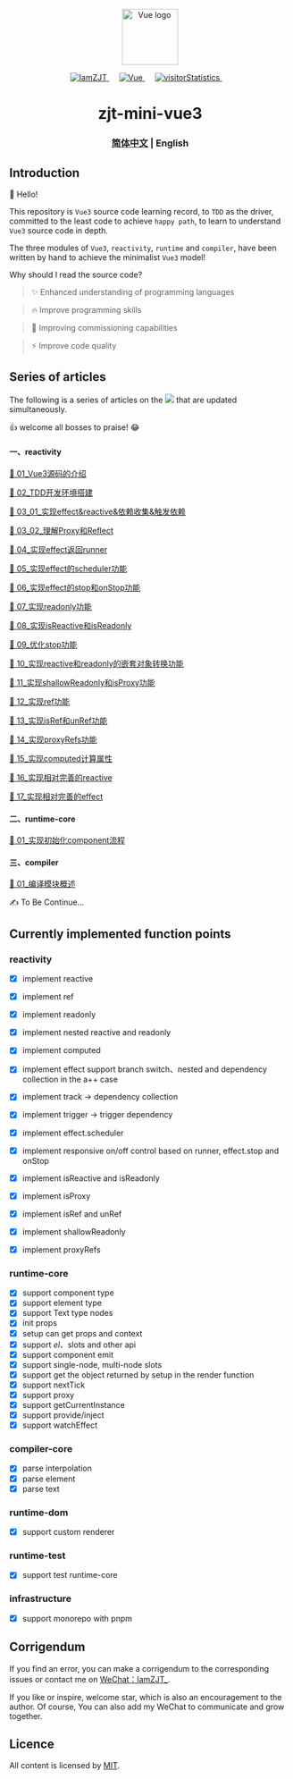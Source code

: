 <p align="center">
  <a href="https://github.com/vuejs/core">
    <img width="100" src="https://vuejs.org/images/logo.png" alt="Vue logo" />
  </a>
</p>

<p align="center">
  <a href="https://github.com/iamzjt-front-end">
    <img src="https://img.shields.io/badge/Github-iamzjt--front--end-blue" alt="IamZJT" />
  </a>&emsp;
  <a href="https://github.com/vuejs/core">
    <img src="https://img.shields.io/badge/-Vue.js-%232c3e50?style=flat-square&logo=vuedotjs" alt="Vue">
  </a>&emsp;
  <a href="https://github.com/iamzjt-front-end">
    <img src="https://komarev.com/ghpvc/?username=iamzjt-front-end&label=++visitorStatistics++&color=lightgrey" alt="visitorStatistics" />
  </a>&emsp;
</p>

<h1 align="center">
  zjt-mini-vue3
</h1>

<h3 align='center'>
  <a href='./README.md'>简体中文</a> | English
</h3>


## Introduction

🙋 Hello!

This repository is `Vue3` source code learning record, to `TDD` as the driver, committed to the least code to achieve `happy path`, to learn to understand `Vue3` source code in depth.

The three modules of `Vue3`, `reactivity`, `runtime` and `compiler`, have been written by hand to achieve the minimalist `Vue3` model!

Why should I read the source code?

> ✨ Enhanced understanding of programming languages

> 🔥 Improve programming skills

> 🚀 Improving commissioning capabilities

> ⚡️ Improve code quality


## Series of articles

The following is a series of articles on the <a href="https://juejin.cn/column/7168612212133593095"><img src="https://img.shields.io/badge/juejin-juejin column-487DF8"></a> that are updated simultaneously.

👍 welcome all bosses to praise! 😂

#### 一、reactivity

[📑 01_Vue3源码的介绍](https://juejin.cn/post/7168664872547254285)

[📑 02_TDD开发环境搭建](https://juejin.cn/post/7169351734051995678)

[📑 03_01_实现effect&reactive&依赖收集&触发依赖](https://juejin.cn/post/7170480677614256158)

[📑 03_02_理解Proxy和Reflect](https://juejin.cn/post/7171655019425431583)

[📑 04_实现effect返回runner](https://juejin.cn/post/7172683900282634254)

[📑 05_实现effect的scheduler功能](https://juejin.cn/post/7173498493334454285)

[📑 06_实现effect的stop和onStop功能](https://juejin.cn/post/7174161779264585741)

[📑 07_实现readonly功能](https://juejin.cn/post/7175279305327378490)

[📑 08_实现isReactive和isReadonly](https://juejin.cn/post/7176086344815837242)

[📑 09_优化stop功能](https://juejin.cn/post/7179866542857781285)

[📑 10_实现reactive和readonly的嵌套对象转换功能](https://juejin.cn/post/7179867852877332517)

[📑 11_实现shallowReadonly和isProxy功能](https://juejin.cn/post/7180887790899920956)

[📑 12_实现ref功能](https://juejin.cn/post/7181710097863671864)

[📑 13_实现isRef和unRef功能](https://juejin.cn/post/7182379390183931960)

[📑 14_实现proxyRefs功能](https://juejin.cn/post/7185443608827265061)

[📑 15_实现computed计算属性](https://juejin.cn/post/7189847454152392760)

[📑 16_实现相对完善的reactive](https://juejin.cn/post/7194275202212036667)

[📑 17_实现相对完善的effect](https://juejin.cn/post/7196690584286462008)


#### 二、runtime-core

[📃 01_实现初始化component流程]()


#### 三、compiler

[📰 01_编译模块概述]()

✍️ To Be Continue...


## Currently implemented function points

### reactivity

- [x] implement reactive
- [x] implement ref
- [x] implement readonly
- [x] implement nested reactive and readonly
- [x] implement computed
- [x] implement effect support branch switch、nested and dependency collection in the a++ case
- [x] implement track -> dependency collection
- [x] implement trigger -> trigger dependency
- [x] implement effect.scheduler
- [x] implement responsive on/off control based on runner, effect.stop and onStop
- [x] implement isReactive and isReadonly
- [x] implement isProxy
- [x] implement isRef and unRef
- [x] implement shallowReadonly
- [x] implement proxyRefs


### runtime-core

- [x] support component type
- [x] support element type
- [x] support Text type nodes
- [x] init props
- [x] setup can get props and context
- [x] support $el、$slots and other api
- [x] support component emit
- [x] support single-node, multi-node slots
- [x] support get the object returned by setup in the render function
- [x] support nextTick
- [x] support proxy
- [x] support getCurrentInstance
- [x] support provide/inject
- [x] support watchEffect

### compiler-core
- [x] parse interpolation
- [x] parse element
- [x] parse text

### runtime-dom
- [x] support custom renderer 

### runtime-test
- [x] support test runtime-core

### infrastructure
- [x] support monorepo with pnpm


## Corrigendum

If you find an error, you can make a corrigendum to the corresponding issues or contact me on <a href="https://iamzjt-1256754140.cos.ap-nanjing.myqcloud.com/images/IamZJT-WeChat.jpg">WeChat：IamZJT_</a>.

If you like or inspire, welcome star, which is also an encouragement to the author.
Of course, You can also add my WeChat to communicate and grow together.


## Licence

All content is licensed by [MIT](https://spdx.org/licenses/MIT).
